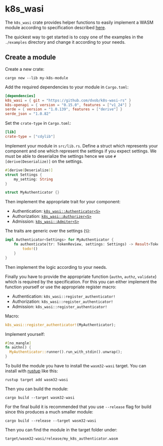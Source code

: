 # k8s_wasi

The `k8s_wasi` crate provides helper functions to easily implement a WASM module according to specification described [here](https://github.com/dvob/k8s-wasm/tree/main/spec).

The quickest way to get started is to copy one of the examples in the `./examples` directory and change it according to your needs.

## Create a module

Create a new crate:
```
cargo new --lib my-k8s-module
```

Add the required dependencies to your module in `Cargo.toml`:
```toml
[dependencies]
k8s_wasi = { git = "https://github.com/dvob/k8s-wasi-rs" }
k8s-openapi = { version = "0.15.0", features = ["v1_24"] }
serde = { version = "1.0.139", features = ["derive"] }
serde_json = "1.0.82"
```

Set the `crate-type` in `Cargo.toml`:
```toml
[lib]
crate-type = ["cdylib"]
```

Implement your module in `src/lib.rs`.
Define a struct which represents your component and one which represent the settings if you expect settings.
We must be able to deserialize the settings hence we use `#[derive(Deserialize)]` on the settings.
```rust
#[derive(Deserialize)]
struct Settings {
    my_setting: String
}

struct MyAuthenticator {}
```

Then implement the appropriate trait for your component:
* Authentication: [`k8s_wasi::Authenticator<S>`](https://github.com/dvob/k8s-wasi-rs/blob/main/k8s_wasi/src/lib.rs#L84)
* Authorization: [`k8s_wasi::Authorizer<S>`](https://github.com/dvob/k8s-wasi-rs/blob/main/k8s_wasi/src/lib.rs#L95)
* Admission: [`k8s_wasi::Admiter<S>`](https://github.com/dvob/k8s-wasi-rs/blob/main/k8s_wasi/src/lib.rs#L109)

The traits are generic over the settings (`S`):
```rust
impl Authenticator<Settings> for MyAuthenticator {
    fn authenticate(tr: TokenReview, settings: Settings) -> Result<TokenReview, Box<dyn std::error::Error>> {
        todo!()
    }
}
```

Then implement the logic according to your needs.

Finally you have to provide the appropriate function (`authn`, `authz`, `validate`) which is required by the specification.
For this you can either implement the function yourself or use the appropriate register macro:
* Authentication: `k8s_wasi::register_authenticator!`
* Authorization: `k8s_wasi::register_authenticator!`
* Admission: `k8s_wasi::register_authenticator!`

Macro:
```rust
k8s_wasi::register_authenticator!(MyAuthenticator);
```

Implement yourself:
```rust
#[no_mangle]
fn authn() {
  MyAuthenticator::runner().run_with_stdin().unwrap();
}
```

To build the module you have to install the `wasm32-wasi` target.
You can install with [rustup](https://rustup.rs/) like this:
```
rustup target add wasm32-wasi
```

Then you can build the module:
```
cargo build --target wasm32-wasi
```

For the final build it is recommended that you use `--release` flag for build since this produces a much smaller module:
```
cargo build --release --target wasm32-wasi
```

Then you can find the module in the target folder under:
```
target/wasm32-wasi/release/my_k8s_authenticator.wasm
```
